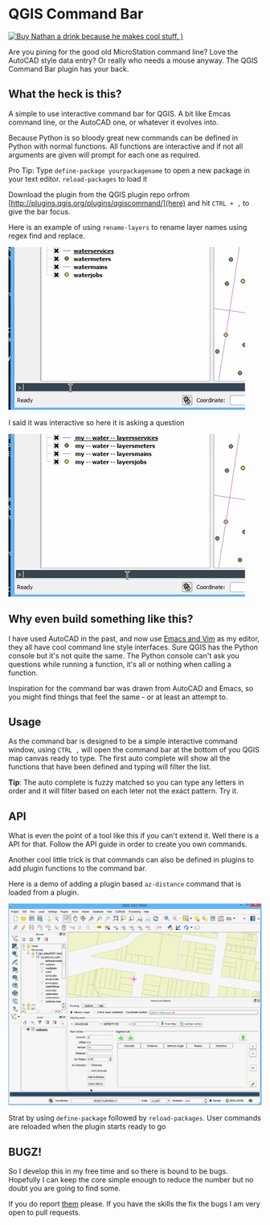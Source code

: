 # QGIS Command Bar

[![Buy Nathan a drink because he makes cool stuff. )](https://img.shields.io/badge/Paypal-Buy%20a%20Drink-blue.svg)](https://www.paypal.com/cgi-bin/webscr?cmd=_donations&business=F8FQJT9PBF5VE&lc=AU&item_name=Buy%20Nathan%20a%20drink%20because%20he%20makes%20cool%20stuff%2e%20%28%20You%20know%20you%20love%20it%29&currency_code=AUD&bn=PP%2dDonationsBF%3abtn_donate_SM%2egif%3aNonHosted)

Are you pining for the good old MicroStation command line? Love the AutoCAD style data entry? Or really who needs a mouse anyway.
The QGIS Command Bar plugin has your back.

## What the heck is this?

A simple to use interactive command bar for QGIS. A bit like Emcas command line, or the AutoCAD one, or whatever it
evolves into. 

Because Python is so bloody great new commands can be defined in Python with normal functions.
All functions are interactive and if not all arguments are given will prompt for each one as required.

Pro Tip: Type `define-package yourpackagename` to open a new package in your text editor. `reload-packages` to load it

Download the plugin from the QGIS plugin repo orfrom [http://plugins.qgis.org/plugins/qgiscommand/](here) and hit `CTRL + ,` to give the
bar focus.

Here is an example of using `rename-layers` to rename layer names using regex find and replace.

![Demo](images/commandbar.gif)

I said it was interactive so here it is asking a question

![question](images/question.gif)

## Why even build something like this?

I have used AutoCAD in the past, and now use [Emacs and Vim](https://github.com/syl20bnr/spacemacs) as my editor, they all have
cool command line style interfaces.  Sure QGIS has the Python console but it's not quite the same. The Python console
can't ask you questions while running a function, it's all or nothing when calling a function.

Inspiration for the command bar was drawn from AutoCAD and Emacs, so you might
find things that feel the same - or at least an attempt to.

## Usage

As the command bar is designed to be a simple interactive command window, using
`CTRL ,` will open the command bar at the bottom of you QGIS map canvas ready to
type. The first auto complete will show all the functions that have been defined
and typing will filter the list.

**Tip**: The auto complete is fuzzy matched so you can type any letters in order
and it will filter based on each leter not the exact pattern.  Try it.

## API

What is even the point of a tool like this if you can't extend it.  Well there is
a API for that.  Follow the API guide in order to create you own commands.

Another cool little trick is that commands can also be
defined in plugins to add plugin functions to the command bar.

Here is a demo of adding a plugin based `az-distance` command that is loaded from a plugin.

![plugin](images/distance.gif)

Strat by using `define-package` followed by `reload-packages`. User commands are
reloaded when the plugin starts ready to go

## BUGZ!

So I develop this in my free time and so there is bound to be bugs.  Hopefully I can
keep the core simple enough to reduce the number but no doubt you are going to find some.

If you do report [them](https://github.com/NathanW2/qgiscommand/issues) please.  If you have
the skills the fix the bugs I am very open to pull requests.
